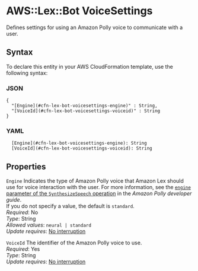 # AWS::Lex::Bot VoiceSettings<a name="aws-properties-lex-bot-voicesettings"></a>

Defines settings for using an Amazon Polly voice to communicate with a user\.

## Syntax<a name="aws-properties-lex-bot-voicesettings-syntax"></a>

To declare this entity in your AWS CloudFormation template, use the following syntax:

### JSON<a name="aws-properties-lex-bot-voicesettings-syntax.json"></a>

```
{
  "[Engine](#cfn-lex-bot-voicesettings-engine)" : String,
  "[VoiceId](#cfn-lex-bot-voicesettings-voiceid)" : String
}
```

### YAML<a name="aws-properties-lex-bot-voicesettings-syntax.yaml"></a>

```
  [Engine](#cfn-lex-bot-voicesettings-engine): String
  [VoiceId](#cfn-lex-bot-voicesettings-voiceid): String
```

## Properties<a name="aws-properties-lex-bot-voicesettings-properties"></a>

`Engine`  <a name="cfn-lex-bot-voicesettings-engine"></a>
Indicates the type of Amazon Polly voice that Amazon Lex should use for voice interaction with the user\. For more information, see the [`engine` parameter of the `SynthesizeSpeech` operation](https://docs.aws.amazon.com/polly/latest/dg/API_SynthesizeSpeech.html#polly-SynthesizeSpeech-request-Engine) in the *Amazon Polly developer guide*\.  
If you do not specify a value, the default is `standard`\.  
*Required*: No  
*Type*: String  
*Allowed values*: `neural | standard`  
*Update requires*: [No interruption](https://docs.aws.amazon.com/AWSCloudFormation/latest/UserGuide/using-cfn-updating-stacks-update-behaviors.html#update-no-interrupt)

`VoiceId`  <a name="cfn-lex-bot-voicesettings-voiceid"></a>
The identifier of the Amazon Polly voice to use\.  
*Required*: Yes  
*Type*: String  
*Update requires*: [No interruption](https://docs.aws.amazon.com/AWSCloudFormation/latest/UserGuide/using-cfn-updating-stacks-update-behaviors.html#update-no-interrupt)